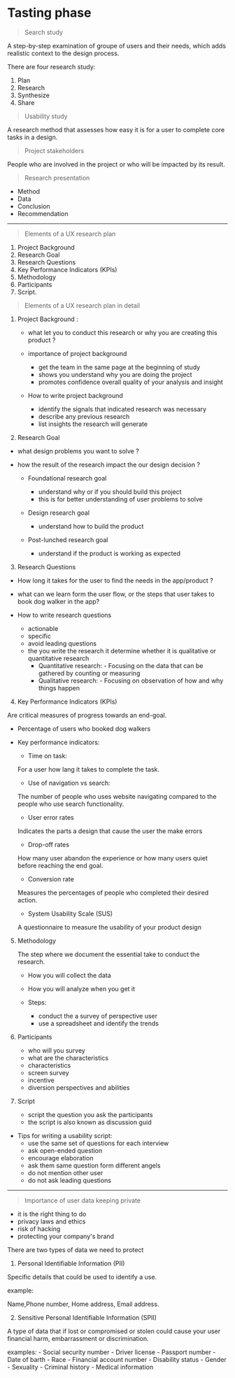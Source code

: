 # Tasting phase

> Search study 

A step-by-step examination of groupe of users and their needs, which adds realistic context to the design process.

There are four research study:

1. Plan
1. Research 
1. Synthesize 
1. Share

> Usability study

A research method that assesses how easy it is for a user to complete core tasks in a design.

> Project stakeholders

People who are involved in the project or who will be impacted by its result.

> Research presentation

- Method
- Data
- Conclusion
- Recommendation

___
> Elements of a UX research plan

1. Project Background
2. Research Goal
3. Research Questions
4. Key Performance Indicators (KPIs)
5. Methodology 
6. Participants
7. Script.


> Elements of a UX research plan in detail


1. Project Background : 
    - what let you to conduct this research or why you are creating this product ?
    - importance of project background 
        - get the team in the same page at the beginning of study
        - shows you understand why you are doing the project 
        - promotes confidence overall quality of your analysis and insight 

    - How to write project background
        - identify the signals that indicated research was necessary
        - describe any previous research 
        - list insights the research will generate 



2. Research Goal
 - what design problems you want to solve ?
- how the result of the research impact the our design decision ?

    - Foundational research goal
        - understand why or if you should build this project
        - this is for better understanding of user problems to solve

    - Design research goal
        - understand how to build the product 
    - Post-lunched research goal
        - understand if the product is working as expected


3. Research Questions
- How long it takes for the user to find the needs in the app/product ? 
- what can we learn form the user flow, or the steps that user takes to book dog walker in the app?

- How to write research questions
    - actionable
    - specific
    - avoid leading questions 
    - the you write the research it determine whether it is qualitative or quantitative research
        - Quantitative research:
                - Focusing on the data that can be gathered by counting or measuring 
        - Qualitative research:
                - Focusing on observation of how and why things happen 

4. Key Performance Indicators (KPIs)

Are critical measures of progress towards an end-goal.
- Percentage of users who booked dog walkers 
- Key performance indicators:
    - Time on task:
    
     For a user how lang it takes to complete the task.

    - Use of navigation vs search:

    The number of people who uses website navigating compared to the people who use search functionality.

    - User error rates 

    Indicates the parts a design that cause the user the make errors

    - Drop-off rates

    How many user abandon the experience or how many users quiet before reaching the end goal.

    - Conversion rate 

    Measures the percentages of people who completed their desired action.

    - System Usability Scale (SUS) 

    A questionnaire to measure the usability of your product design 

5. Methodology 
    
    The step where we document the essential take to conduct the research.

    - How you will collect the data 
    - How you will analyze when you get it 

    - Steps:
        - conduct the a survey of perspective user 
        - use a spreadsheet and identify the trends


6. Participants
    - who will you survey
    - what are the characteristics
    - characteristics 
    - screen survey
    - incentive 
    - diversion perspectives and abilities

7. Script
    - script the question you ask the participants
    - the script is also known as discussion guid 

- Tips for writing a usability script:
    - use the same set of questions for each interview
    - ask open-ended question
    - encourage elaboration
    - ask them same question form different angels
    - do not mention other user 
    - do not ask leading questions 

---
> Importance of user data keeping private

- it is the right thing to do
- privacy laws and ethics
- risk of hacking 
- protecting your company's brand 


There are two types of data we need to protect 

 1. Personal Identifiable Information (PII)

 Specific details that could be used to identify a use.

 example: 

Name,Phone number, Home address, Email address.

2. Sensitive Personal Identifiable Information (SPII)

A type of data that if lost or compromised or stolen could cause your user financial harm, embarrassment or discrimination.

examples: 
    - Social security number 
    - Driver license
    - Passport number 
    - Date of barth 
    - Race 
    - Financial account number 
    - Disability status
    - Gender 
    - Sexuality
    - Criminal history
    - Medical information

